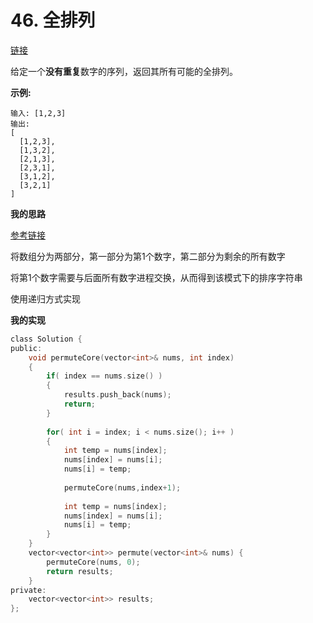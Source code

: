 # 46. 全排列

[链接](https://leetcode-cn.com/problems/permutations/description/)

给定一个**没有重复**数字的序列，返回其所有可能的全排列。

**示例:**

```
输入: [1,2,3]
输出:
[
  [1,2,3],
  [1,3,2],
  [2,1,3],
  [2,3,1],
  [3,1,2],
  [3,2,1]
]
```

**我的思路**

[参考链接](https://github.com/guanjunjian/Interview-Summary/blob/master/notes/algorithms/剑指offer/38-字符串的排序.md)

将数组分为两部分，第一部分为第1个数字，第二部分为剩余的所有数字

将第1个数字需要与后面所有数字进程交换，从而得到该模式下的排序字符串

使用递归方式实现

**我的实现**

```c
class Solution {
public:
    void permuteCore(vector<int>& nums, int index)
    {
        if( index == nums.size() )
        {
            results.push_back(nums);
            return;
        }
        
        for( int i = index; i < nums.size(); i++ )
        {
            int temp = nums[index];
            nums[index] = nums[i];
            nums[i] = temp;
            
            permuteCore(nums,index+1);
            
            int temp = nums[index];
            nums[index] = nums[i];
            nums[i] = temp;
        }
    }
    vector<vector<int>> permute(vector<int>& nums) {
        permuteCore(nums, 0);
        return results;
    }
private:
    vector<vector<int>> results;
};
```

